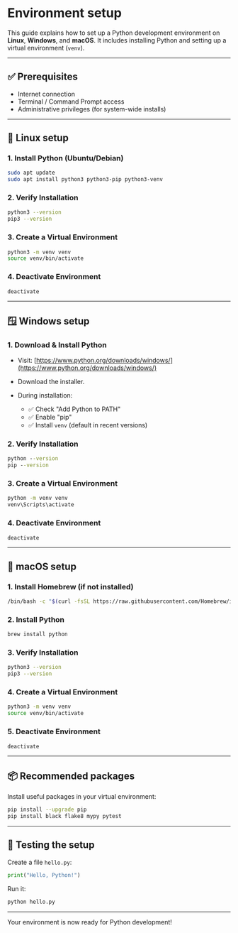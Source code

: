 # Environment setup

This guide explains how to set up a Python development environment on **Linux**, **Windows**, and **macOS**. It includes installing Python and setting up a virtual environment (`venv`).

---

## ✅ Prerequisites

* Internet connection
* Terminal / Command Prompt access
* Administrative privileges (for system-wide installs)

---

## 🐧 Linux setup

### 1. Install Python (Ubuntu/Debian)

```bash
sudo apt update
sudo apt install python3 python3-pip python3-venv
```

### 2. Verify Installation

```bash
python3 --version
pip3 --version
```

### 3. Create a Virtual Environment

```bash
python3 -m venv venv
source venv/bin/activate
```

### 4. Deactivate Environment

```bash
deactivate
```

---

## 🪟 Windows setup

### 1. Download & Install Python

* Visit: [https://www.python.org/downloads/windows/](https://www.python.org/downloads/windows/)
* Download the installer.
* During installation:

  * ✅ Check "Add Python to PATH"
  * ✅ Enable "pip"
  * ✅ Install `venv` (default in recent versions)

### 2. Verify Installation

```cmd
python --version
pip --version
```

### 3. Create a Virtual Environment

```cmd
python -m venv venv
venv\Scripts\activate
```

### 4. Deactivate Environment

```cmd
deactivate
```

---

## 🍎 macOS setup

### 1. Install Homebrew (if not installed)

```bash
/bin/bash -c "$(curl -fsSL https://raw.githubusercontent.com/Homebrew/install/HEAD/install.sh)"
```

### 2. Install Python

```bash
brew install python
```

### 3. Verify Installation

```bash
python3 --version
pip3 --version
```

### 4. Create a Virtual Environment

```bash
python3 -m venv venv
source venv/bin/activate
```

### 5. Deactivate Environment

```bash
deactivate
```

---

## 📦 Recommended packages

Install useful packages in your virtual environment:

```bash
pip install --upgrade pip
pip install black flake8 mypy pytest
```

---

## 🧪 Testing the setup

Create a file `hello.py`:

```python
print("Hello, Python!")
```

Run it:

```bash
python hello.py
```

---

Your environment is now ready for Python development!
